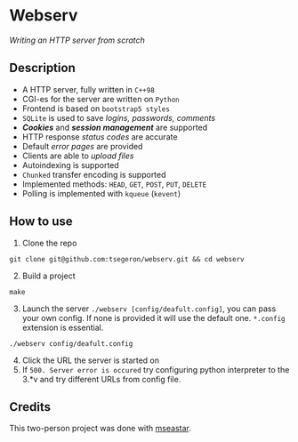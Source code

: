 # Webserv
*Writing an HTTP server from scratch*

## Description
- A HTTP server, fully written in `C++98`
- CGI-es for the server are written on `Python`
- Frontend is based on `bootstrap5 styles`
- `SQLite` is used to save *logins, passwords, comments*
- ***Cookies*** and ***session management*** are supported
- HTTP response *status codes* are accurate
- Default *error pages* are provided
- Clients are able to *upload files*
- Autoindexing is supported
- `Chunked` transfer encoding is supported
- Implemented methods: `HEAD`, `GET`, `POST`, `PUT`, `DELETE`
- Polling is implemented with `kqueue` (`kevent`)

## How to use
1. Clone the repo
```
git clone git@github.com:tsegeron/webserv.git && cd webserv
```
2. Build a project
```
make
```
3. Launch the server `./webserv [config/deafult.config]`, you can pass your own config.
If none is provided it will use the default one. `*.config` extension is essential.
```
./webserv config/deafult.config
```
4. Click the URL the server is started on
5. If `500. Server error is occured` try configuring python interpreter to the 3.*v
and try different URLs from config file.

## Credits
This two-person project was done with [mseastar](https://github.com/mseastar).
